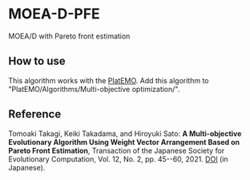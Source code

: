 # MOEA-D-PFE
 MOEA/D with Pareto front estimation

## How to use
This algorithm works with the [PlatEMO](https://github.com/BIMK/PlatEMO/). Add this algorithm to "PlatEMO/Algorithms/Multi-objective optimization/".

## Reference
Tomoaki Takagi, Keiki Takadama, and Hiroyuki Sato: **A Multi-objective Evolutionary Algorithm Using Weight Vector Arrangement Based on Pareto Front Estimation**, Transaction of the Japanese Society for Evolutionary Computation, Vol. 12, No. 2, pp. 45--60, 2021. [DOI](https://doi.org/10.11394/tjpnsec.12.45) (in Japanese).
